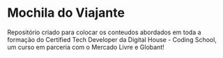 # Mochila do Viajante
Repositório criado para colocar os conteudos abordados em toda a formação do Certified Tech Developer da Digital House - Coding School, um curso em parceria com o Mercado Livre e Globant!
